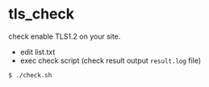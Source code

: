 # tls_check

check enable TLS1.2 on your site.

- edit list.txt
- exec check script (check result output `result.log` file)
```bash
$ ./check.sh
```
